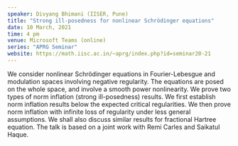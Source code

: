 ```yaml
---
speaker: Divyang Bhimani (IISER, Pune)
title: "Strong ill-posedness for nonlinear Schrödinger equations"
date: 10 March, 2021
time: 4 pm
venue: Microsoft Teams (online)
series: "APRG Seminar"
website: https://math.iisc.ac.in/~aprg/index.php?id=seminar20-21
---
```


We consider nonlinear Schrödinger equations in Fourier-Lebesgue
and modulation spaces involving negative regularity. The
equations are posed on the whole space, and involve a smooth power
nonlinearity. We prove two types of norm inflation (strong
ill-posedness) results. We first establish norm inflation results
below the expected critical regularities. We then prove norm
inflation with infinite loss of regularity under less general assumptions.
We shall also discuss similar results for fractional Hartree equation. 
The talk is based on a joint work with Remi Carles and Saikatul Haque.
